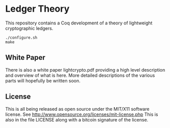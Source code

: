 # Ledger Theory

This repository contains a Coq development of a theory of lightweight cryptographic ledgers.

    ./configure.sh
    make

## White Paper

There is also a white paper lightcrypto.pdf providing a high level description and overview
of what is here. More detailed descriptions of the various parts will hopefully be written soon.

## License

This is all being released as open source under the MIT/X11 software license.
See http://www.opensource.org/licenses/mit-license.php
This is also in the file LICENSE along with a bitcoin signature of the license.

